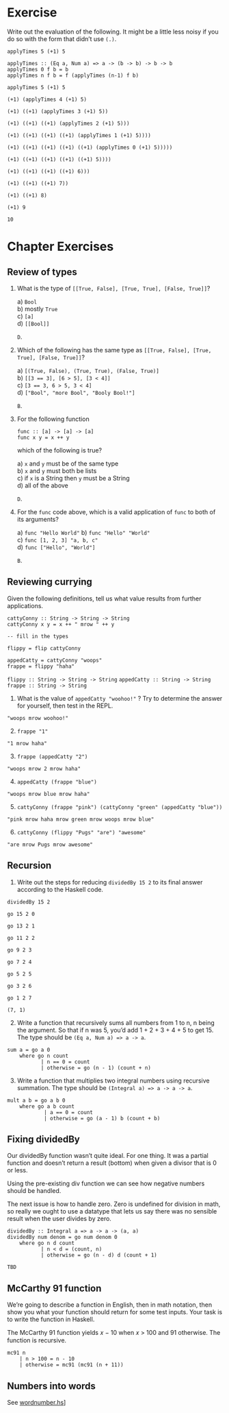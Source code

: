# Exercise

Write out the evaluation of the following. It might be a little less noisy if you do so with the form that didn’t use `(.)`.

`applyTimes 5 (+1) 5`

```
applyTimes :: (Eq a, Num a) => a -> (b -> b) -> b -> b
applyTimes 0 f b = b
applyTimes n f b = f (applyTimes (n-1) f b)
```

```
applyTimes 5 (+1) 5

(+1) (applyTimes 4 (+1) 5)

(+1) ((+1) (applyTimes 3 (+1) 5))

(+1) ((+1) ((+1) (applyTimes 2 (+1) 5)))

(+1) ((+1) ((+1) ((+1) (applyTimes 1 (+1) 5))))

(+1) ((+1) ((+1) ((+1) ((+1) (applyTimes 0 (+1) 5)))))

(+1) ((+1) ((+1) ((+1) ((+1) 5))))

(+1) ((+1) ((+1) ((+1) 6)))

(+1) ((+1) ((+1) 7))

(+1) ((+1) 8)

(+1) 9

10
```

# Chapter Exercises

## Review of types

1. What is the type of `[[True, False], [True, True], [False, True]]`?

   a) `Bool`  
   b) mostly `True`  
   c) `[a]`  
   d) `[[Bool]]`

   `D`.

2. Which of the following has the same type as `[[True, False], [True, True], [False, True]]`?

   a) `[(True, False), (True, True), (False, True)]`  
   b) `[[3 == 3], [6 > 5], [3 < 4]]`  
   c) `[3 == 3, 6 > 5, 3 < 4]`  
   d) `["Bool", "more Bool", "Booly Bool!"]`

   `B`.

3. For the following function

   ```
   func :: [a] -> [a] -> [a]
   func x y = x ++ y
   ```

   which of the following is true?

   a) `x` and `y` must be of the same type  
   b) `x` and `y` must both be lists  
   c) if `x` is a String then `y` must be a String  
   d) all of the above

   `D`.

4. For the `func` code above, which is a valid application of `func` to both of its arguments?

   a) `func "Hello World"`
   b) `func "Hello" "World"`  
   c) `func [1, 2, 3] "a, b, c"`  
   d) `func ["Hello", "World"]`

   `B`.

## Reviewing currying

Given the following definitions, tell us what value results from further applications.

```
cattyConny :: String -> String -> String
cattyConny x y = x ++ " mrow " ++ y

-- fill in the types

flippy = flip cattyConny

appedCatty = cattyConny "woops"
frappe = flippy "haha"
```

`flippy :: String -> String -> String`
`appedCatty :: String -> String`
`frappe :: String -> String`

1. What is the value of `appedCatty "woohoo!"` ? Try to determine the
answer for yourself, then test in the REPL.

`"woops mrow woohoo!"`

2. `frappe "1"`

`"1 mrow haha"`

3. `frappe (appedCatty "2")`

`"woops mrow 2 mrow haha"`

4. `appedCatty (frappe "blue")`

`"woops mrow blue mrow haha"`

5. `cattyConny (frappe "pink") (cattyConny "green" (appedCatty "blue"))`

`"pink mrow haha mrow green mrow woops mrow blue"`

6. `cattyConny (flippy "Pugs" "are") "awesome"`

`"are mrow Pugs mrow awesome"`

## Recursion

1. Write out the steps for reducing `dividedBy 15 2` to its final answer according to the Haskell code.

`dividedBy 15 2`

`go 15 2 0`

`go 13 2 1`

`go 11 2 2`

`go 9 2 3`

`go 7 2 4`

`go 5 2 5`

`go 3 2 6`

`go 1 2 7`

`(7, 1)`

2. Write a function that recursively sums all numbers from 1 to n, n being the argument. So that if n was 5, you’d add 1 + 2 + 3 + 4 + 5 to get 15. The type should be `(Eq a, Num a) => a -> a`.

```
sum a = go a 0
    where go n count
           | n == 0 = count
           | otherwise = go (n - 1) (count + n)
```

3. Write a function that multiplies two integral numbers using recursive summation. The type should be `(Integral a) => a -> a -> a`.

```
mult a b = go a b 0
    where go a b count
            | a == 0 = count
            | otherwise = go (a - 1) b (count + b)
```

## Fixing dividedBy

Our dividedBy function wasn’t quite ideal. For one thing. It was a partial function and doesn’t return a result (bottom) when given a divisor that is 0 or less.

Using the pre-existing div function we can see how negative numbers should be handled.

The next issue is how to handle zero. Zero is undefined for division in math, so really we ought to use a datatype that lets us say there was no sensible result when the user divides by zero.

```
dividedBy :: Integral a => a -> a -> (a, a)
dividedBy num denom = go num denom 0
    where go n d count
           | n < d = (count, n)
           | otherwise = go (n - d) d (count + 1)
```

```
TBD
```

## McCarthy 91 function

We’re going to describe a function in English, then in math notation, then show you what your function should return for some test inputs. Your task is to write the function in Haskell.

The McCarthy 91 function yields 𝑥 − 10 when 𝑥 > 100 and 91 otherwise. The function is recursive.

```
mc91 n
    | n > 100 = n - 10
    | otherwise = mc91 (mc91 (n + 11))
```

## Numbers into words

See [wordnumber.hs](https://github.com/mvaldesdeleon/haskell-book/blob/master/ch08/wordnumber.hs)]